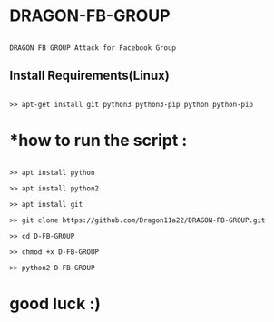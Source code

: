 # DRAGON-FB-GROUP

```

DRAGON FB GROUP Attack for Facebook Group

```

## Install Requirements(Linux)

```

>> apt-get install git python3 python3-pip python python-pip

```

# *how to run the script :  

```

>> apt install python

>> apt install python2

>> apt install git

>> git clone https://github.com/Dragon11a22/DRAGON-FB-GROUP.git

>> cd D-FB-GROUP

>> chmod +x D-FB-GROUP

>> python2 D-FB-GROUP

```

# good luck  :)
